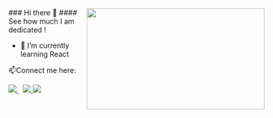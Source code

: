 <!--
<img align ="right" src = "https://pngimg.com/uploads/github/github_PNG35.png" width="150" height="150">
-->
<img align ="right" src = https://media.giphy.com/media/13HgwGsXF0aiGY/giphy.gif width="350" height="200">
### Hi there 👋 
#### See how much I am dedicated ! 

* 🌱 I’m currently learning React

 📫Connect me here:
 <p>
  <a href="https://www.linkedin.com/in/rishikesh-mishra-b98a20156/">
    <img src="https://img.shields.io/badge/rishikesh-mishra-b98a20156?style=flat&logo=linkedin">
  </a> &nbsp; 
  <a href="https://twitter.com/im_rishi_9">
    <img src="https://img.shields.io/badge/@im_rishi_9-30302f?style=flat&logo=twitter">
  </a>
 <a href="https://medium.com/@rishikesh12">
    <img src="https://img.shields.io/badge/rishikesh12f-30302f?style=flat&logo=medium">
  </a>
</p>


<!--
**Rishikesh-12/Rishikesh-12** is a ✨ _special_ ✨ repository because its `README.md` (this file) appears on your GitHub profile.

Here are some ideas to get you started:

- 🔭 I’m currently working on 
* 🌱 I’m currently learning React
- 👯 I’m looking to collaborate on Web Development
- 🤔 I’m looking for help with ...
- 💬 Ask me about ...
- 📫 How to reach me: 
- 😄 Pronouns: ...
- ⚡ Fun fact: ...
-->
